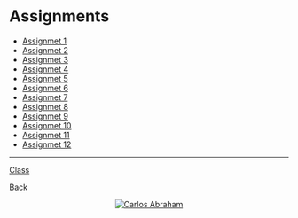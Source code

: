 # Assignments

* [Assignmet 1](Assignment%2001)
* [Assignmet 2](Assignment%2002)
* [Assignmet 3](Assignment%2003)
* [Assignmet 4](Assignment%2004)
* [Assignmet 5](Assignment%2005)
* [Assignmet 6](Assignment%2006)
* [Assignmet 7](Assignment%2007)
* [Assignmet 8](Assignment%2008)
* [Assignmet 9](Assignment%2009)
* [Assignmet 10](Assignment%2010)
* [Assignmet 11](Assignment%2011)
* [Assignmet 12](Assignment%2012)

---

[Class](class)

[Back](/)

<p align="center">
    <a href="https://github.com/19cah">
        <img src="https://img.shields.io/badge/Abraham-%4019cah-orange.svg"
            alt="Carlos Abraham"></a>
</p>
